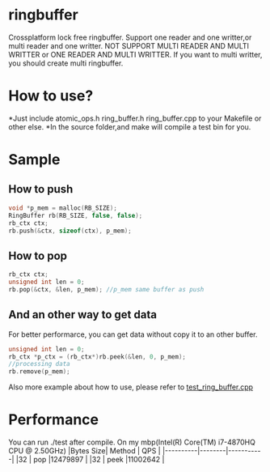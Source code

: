 # ringbuffer
Crossplatform lock free ringbuffer.
Support one reader and one writter,or multi reader and one writter.
NOT SUPPORT MULTI READER AND MULTI WRITTER or ONE READER AND MULTI WRITTER.
If you want to multi writter, you should create multi ringbuffer.

How to use?
===========
*Just include atomic_ops.h ring_buffer.h ring_buffer.cpp to your Makefile or other else.
*In the source folder,and make will compile a test bin for you.

Sample
======
How to push
----
```c++
void *p_mem = malloc(RB_SIZE);
RingBuffer rb(RB_SIZE, false, false);
rb_ctx ctx;
rb.push(&ctx, sizeof(ctx), p_mem);
```

How to pop
----------
```c++
rb_ctx ctx;
unsigned int len = 0;
rb.pop(&ctx, &len, p_mem); //p_mem same buffer as push
```

And an other way to get data
----------------------------
For better performarce, you can get data without copy it to an other buffer.
```c++
unsigned int len = 0;
rb_ctx *p_ctx = (rb_ctx*)rb.peek(&len, 0, p_mem);
//processing data
rb.remove(p_mem);
```

Also more example about how to use, please refer to [test_ring_buffer.cpp](test_ring_buffer.cpp)

Performance
===========
You can run ./test after compile.
On my mbp(Intel(R) Core(TM) i7-4870HQ CPU @ 2.50GHz)
|Bytes Size| Method |    QPS    |
|----------|--------|-----------|
|32        | pop    |12479897   |
|32        | peek   |11002642   |

